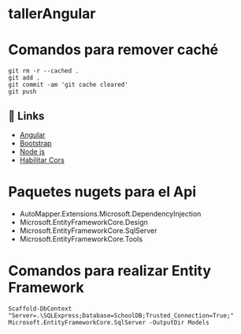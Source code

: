 # tallerAngular
# Comandos para remover caché
```
git rm -r --cached .
git add .
git commit -am 'git cache cleared'
git push
```

## 🔗 Links
- [Angular](https://angular.io/)
- [Bootstrap](https://getbootstrap.com/)
- [Node js](https://nodejs.org/en/)
- [Habilitar Cors](https://learn.microsoft.com/es-es/aspnet/core/security/cors?view=aspnetcore-7.0)

# Paquetes nugets para el Api
- AutoMapper.Extensions.Microsoft.DependencyInjection
- Microsoft.EntityFrameworkCore.Design
- Microsoft.EntityFrameworkCore.SqlServer
- Microsoft.EntityFrameworkCore.Tools

# Comandos para realizar Entity Framework
```
Scaffold-DbContext "Server=.\SQLExpress;Database=SchoolDB;Trusted_Connection=True;" Microsoft.EntityFrameworkCore.SqlServer -OutputDir Models
```

